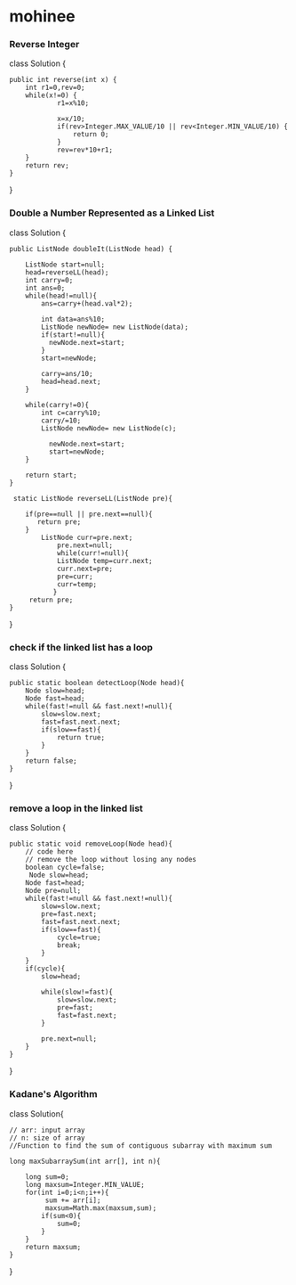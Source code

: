 # mohinee
<h3>Reverse Integer</h3>
class Solution {

    public int reverse(int x) {
        int r1=0,rev=0;
        while(x!=0) {
                r1=x%10;
                
                x=x/10;
                if(rev>Integer.MAX_VALUE/10 || rev<Integer.MIN_VALUE/10) {
                    return 0;
                }
                rev=rev*10+r1;
        }
        return rev;
    }
}
<h3>Double a Number Represented as a Linked List</h3>
class Solution {

    public ListNode doubleIt(ListNode head) {
           
        ListNode start=null;
        head=reverseLL(head);
        int carry=0;
        int ans=0;
        while(head!=null){
            ans=carry+(head.val*2);
            
            int data=ans%10;
            ListNode newNode= new ListNode(data);
            if(start!=null){
              newNode.next=start;
            }
            start=newNode;
        
            carry=ans/10;
            head=head.next;
        }
      
        while(carry!=0){
            int c=carry%10;
            carry/=10;
            ListNode newNode= new ListNode(c);
          
              newNode.next=start;
              start=newNode;
        }
        
        return start;
    }
    
     static ListNode reverseLL(ListNode pre){
       
        if(pre==null || pre.next==null){
           return pre;
        }
            ListNode curr=pre.next;
                pre.next=null;
                while(curr!=null){
                ListNode temp=curr.next;
                curr.next=pre;
                pre=curr;
                curr=temp;
               }
         return pre;
    }
}
<h3>check if the linked list has a loop</h3>
class Solution {
    
    public static boolean detectLoop(Node head){
        Node slow=head;
        Node fast=head;
        while(fast!=null && fast.next!=null){
            slow=slow.next;
            fast=fast.next.next;
            if(slow==fast){
                return true;
            }
        }
        return false;
    }
}
<h3>remove a loop in the linked list</h3>
class Solution
{
    
    public static void removeLoop(Node head){
        // code here
        // remove the loop without losing any nodes
        boolean cycle=false;
         Node slow=head;
        Node fast=head;
        Node pre=null;
        while(fast!=null && fast.next!=null){
            slow=slow.next;
            pre=fast.next;
            fast=fast.next.next;
            if(slow==fast){
                cycle=true;
                break;
            }
        }
        if(cycle){
            slow=head;
        
            while(slow!=fast){
                slow=slow.next;
                pre=fast;
                fast=fast.next;
            }
            
            pre.next=null;
        }
    }
}
<h3>Kadane's Algorithm</h3>
class Solution{

    // arr: input array
    // n: size of array
    //Function to find the sum of contiguous subarray with maximum sum
    
    long maxSubarraySum(int arr[], int n){
        
        long sum=0;
        long maxsum=Integer.MIN_VALUE;
        for(int i=0;i<n;i++){
             sum += arr[i];
             maxsum=Math.max(maxsum,sum);
            if(sum<0){
                sum=0;
            }
        }
        return maxsum;
    }
}

